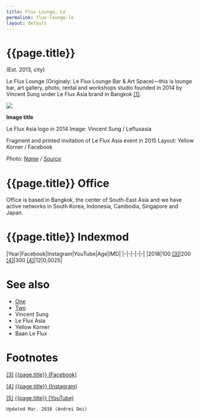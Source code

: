 ```yaml
---
title: Flux Lounge, Le
permalink: flux-lounge-le
layout: default
---
```


# {{page.title}}

(Est. 2013, city)

Le Flux Lounge (Originaly: Le Flux Lounge Bar & Art Space)—this is lounge bar, art gallery, photo, rental and workshops studio founded in 2014 by Vincent Sung under Le Flux Asia brand in Bangkok <span id="a1">[\[1\]](#f1)</span>.

![](/encyclopedia/images/image-name.jpg)

**Image title**

Le Flux Asia logo in 2014
Image: Vincent Sung / Lefluxasia

Fragment and printed invitation of Le Flux Asia event in 2015
Layout: Yellow Korner / Facebook

*Photo: [Name](index) / [Source](index)*

# {{page.title}} Office

Office is based in Bangkok, the center of South-East Asia and we have active networks in South Korea, Indonesia, Cambodia, Singapore and Japan.

# {{page.title}} Indexmod

|Year|Facebook|Instagram|YouTube|Age|IMD|
|-|-|-|-|-|
|2018|100 <span id="a3">[\[3\]](#f3)</span>|200 <span id="a4">[\[4\]](#f4)</span>|300 <span id="a4">[\[4\]](#f4)</span>|12|0,0025|


# See also

+ [One](index)
+ [Two](index)
+ Vincent Sung
+ Le Flux Asia
+ Yellow Korner
+ Baan Le Flux 

# Footnotes

[[3]](#a3) <span id="f3"></span> [{{page.title}} (Facebook)](index)

[[4]](#a4) <span id="f4"></span> [{{page.title}} (Instagram)](index)

[[5]](#a5) <span id="f5"></span> [{{page.title}} (YouTube)](index)

`Updated Mar. 2018 (Andrei Dei)`
